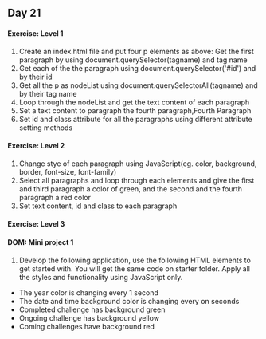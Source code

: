 ## Day 21

#### Exercise: Level 1

1) Create an index.html file and put four p elements as above: Get the first paragraph by using document.querySelector(tagname) and tag name
2) Get each of the the paragraph using document.querySelector('#id') and by their id
3) Get all the p as nodeList using document.querySelectorAll(tagname) and by their tag name
4) Loop through the nodeList and get the text content of each paragraph
5) Set a text content to paragraph the fourth paragraph,Fourth Paragraph
6) Set id and class attribute for all the paragraphs using different attribute setting methods

#### Exercise: Level 2

1) Change stye of each paragraph using JavaScript(eg. color, background, border, font-size, font-family)
2) Select all paragraphs and loop through each elements and give the first and third paragraph a color of green, and the second and the fourth paragraph a red color
3) Set text content, id and class to each paragraph

#### Exercise: Level 3
#### DOM: Mini project 1

1) Develop the following application, use the following HTML elements to get started with. You will get the same code on starter folder. Apply all the styles and functionality using JavaScript only.
  - The year color is changing every 1 second
  - The date and time background color is changing every on seconds
  - Completed challenge has background green
  - Ongoing challenge has background yellow
  - Coming challenges have background red

